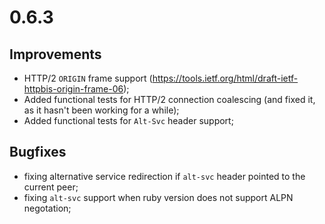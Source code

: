 # 0.6.3

## Improvements

* HTTP/2 `ORIGIN` frame support (https://tools.ietf.org/html/draft-ietf-httpbis-origin-frame-06);
* Added functional tests for HTTP/2 connection coalescing (and fixed it, as it hasn't been working for a while);
* Added functional tests for `Alt-Svc` header support;

## Bugfixes

* fixing alternative service redirection if `alt-svc` header pointed to the current peer;
* fixing `alt-svc` support when ruby version does not support ALPN negotation;

